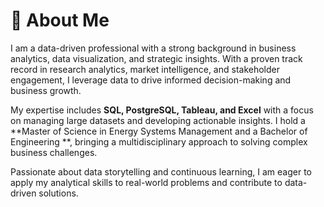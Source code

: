 # 💫 About Me

I am a data-driven professional with a strong background in business analytics, data visualization, and strategic insights. With a proven track record in research analytics, market intelligence, and stakeholder engagement, I leverage data to drive informed decision-making and business growth.

My expertise includes **SQL, PostgreSQL, Tableau, and Excel** with a focus on managing large datasets and developing actionable insights. I hold a **Master of Science in Energy Systems Management and a Bachelor of Engineering **, bringing a multidisciplinary approach to solving complex business challenges.

Passionate about data storytelling and continuous learning, I am eager to apply my analytical skills to real-world problems and contribute to data-driven solutions.
